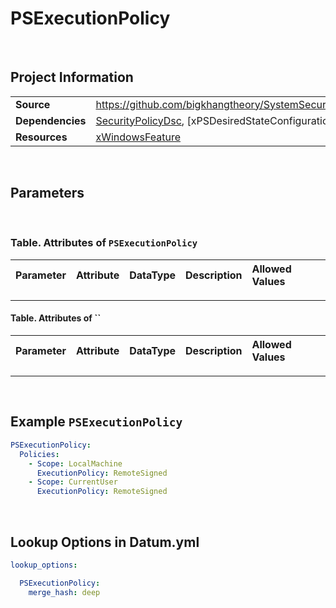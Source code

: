 # PSExecutionPolicy



<br />

## Project Information

|                  |                                                                                                                      |
| ---------------- | -------------------------------------------------------------------------------------------------------------------- |
| **Source**       | https://github.com/bigkhangtheory/SystemSecurityTasks/tree/master/SystemSecurityTasks/DscResources/PSExecutionPolicy |
| **Dependencies** | [SecurityPolicyDsc][SecurityPolicyDsc], [xPSDesiredStateConfiguration][xPSDesiredStateConfiguration]                 |
| **Resources**    | [xWindowsFeature][xWindowsFeature]                                                                                   |

<br />

## Parameters

<br />

### Table. Attributes of `PSExecutionPolicy`

| Parameter | Attribute | DataType | Description | Allowed Values |
| :-------- | :-------- | :------- | :---------- | :------------- |

---

#### Table. Attributes of ``

| Parameter | Attribute | DataType | Description | Allowed Values |
| :-------- | :-------- | :------- | :---------- | :------------- |

---

<br />

## Example `PSExecutionPolicy`

```yaml
PSExecutionPolicy:
  Policies:
    - Scope: LocalMachine
      ExecutionPolicy: RemoteSigned
    - Scope: CurrentUser
      ExecutionPolicy: RemoteSigned

```

<br />

## Lookup Options in Datum.yml

```yaml
lookup_options:

  PSExecutionPolicy:
    merge_hash: deep

```

<br />


[PSDesiredStateConfiguration]: https://docs.microsoft.com/en-us/powershell/module/psdesiredstateconfiguration/about/about_classes_and_dsc?view=powershell-7.1

[AuditPolicyDsc]: https://github.com/dsccommunity/AuditPolicyDsc
[AuditPolicySubcategory]: https://github.com/dsccommunity/AuditPolicyDsc
[AuditPolicyCsv]: https://github.com/dsccommunity/AuditPolicyDsc
[AuditPolicyGUID]: https://github.com/dsccommunity/AuditPolicyDsc

[SecurityPolicyDsc]: https://github.com/dsccommunity/SecurityPolicyDsc
[AccountPolicy]: https://github.com/dsccommunity/SecurityPolicyDsc
[UserRightsAssignment]: https://github.com/dsccommunity/SecurityPolicyDsc

[WSManDsc]: https://github.com/dsccommunity/WSManDsc
[WSManConfig]: https://github.com/dsccommunity/WSManDsc/wiki/WSManConfig
[WSManListener]: https://github.com/dsccommunity/WSManDsc/wiki/WSManListener
[WSManServiceConfig]: https://github.com/dsccommunity/WSManDsc/wiki/WSManServiceConfig
[xWindowsFeature]: https://github.com/dsccommunity/xPSDesiredStateConfiguration
